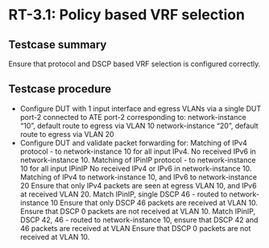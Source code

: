 # RT-3.1: Policy based VRF selection

## Testcase summary

Ensure that protocol and DSCP based VRF selection is configured correctly.

## Testcase procedure

*   Configure DUT with 1 input interface and egress VLANs via a single DUT port-2 connected to ATE port-2 corresponding to:
    network-instance “10”, default route to egress via VLAN 10
    network-instance “20”, default route to egress via VLAN 20
*   Configure DUT and validate packet forwarding for:
    Matching of IPv4 protocol - to network-instance 10 for all
input IPv4. 
       No received IPv6 in network-instance 10.
    Matching of IPinIP protocol - to network-instance 10 for all
input IPinIP
       No received IPv4 or IPv6 in network-instance 10.
    Matching of IPv4 to network-instance 10, and IPv6 to network-instance 20 
       Ensure that only IPv4 packets are
seen at egress VLAN 10, and IPv6 at received VLAN 20.
    Match IPinIP, single DSCP 46 - routed to network-instance 10
       Ensure that only DSCP 46 packets are received at VLAN 10.
Ensure that DSCP 0 packets are not received at VLAN 10.
    Match IPinIP, DSCP 42, 46 - routed to network-instance 10, ensure that DSCP 42 and 46 packets are received at VLAN
       Ensure that DSCP 0 packets are not received at VLAN 10.

